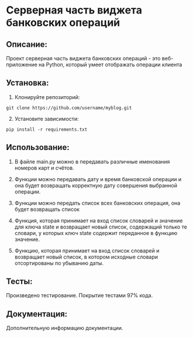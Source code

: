 # Серверная часть виджета банковских операций

## Описание:

Проект серверная часть виджета банковских операций - это веб-приложение на Python, который умеет отображать операции клиента

## Установка:

1. Клонируйте репозиторий:
```
git clone https://github.com/username/myblog.git
```

2. Установите зависимости:
```
pip install -r requirements.txt
```

## Использование:

1. В файле main.py можно в передавать различные именования номеров карт и счётов.

2. Функции можно передавать дату и время банковской операции и она будет возвращать корректную дату совершения выбранной операции.

3. Функции можно передать список всех банковских операция, она будет возвращать список 

4. Функция, которая принимает на вход список словарей и значение для ключа 
state и возвращает новый список, содержащий только те словари, у которых ключ 
state содержит переданное в функцию значение.
5. Функцию, которая принимает на вход список словарей и возвращает новый список, в котором исходные словари отсортированы по убыванию даты.

## Тесты:

Произведено тестирование.
Покрытие тестами 97% кода.

## Документация:

Дополнительную информацию документации.
